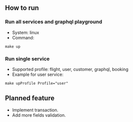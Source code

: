 ## How to run
### Run all services and graphql playground
- System: linux
- Command:
```
make up
```

### Run single service
- Supported profile: flight, user, customer, graphql, booking
- Example for user service:
```
make upProfile Profile="user"
```

## Planned feature
- Implement transaction.
- Add more fields validation.

